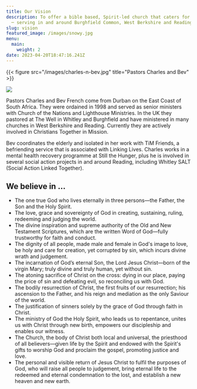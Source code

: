 ```yaml
---
title: Our Vision
description: To offer a bible based, Spirit-led church that caters for all ages
  ─ serving in and around Burghfield Common, West Berkshire and Reading.
slug: vision
featured_image: /images/snowy.jpg
menu:
  main:
    weight: 2
date: 2023-04-20T18:47:16.241Z
---
```

{{< figure src="/images/charles-n-bev.jpg" title="Pastors Charles and Bev" >}} 

![](/img/atchurch.jpg)

Pastors Charles and Bev French come from Durban on the East Coast of South Africa. They were ordained in 1998 and served as senior ministers with Church of the Nations and Lighthouse Ministries. In the UK they pastored at The Well in Whitley and Burghfield and have ministered in many churches in West Berkshire and Reading. Currently they are actively involved in Christians Together in Mission.

Bev coordinates the elderly and isolated in her work with TiM Friends, a befriending service that is associated with Linking Lives. Charles works in a mental health recovery programme at Still the Hunger, plus he is involved in several social action projects in and around Reading, including Whitley SALT (Social Action Linked Together).

## We believe in ...

* The one true God who lives eternally in three persons—the Father, the Son and the Holy Spirit.
* The love, grace and sovereignty of God in creating, sustaining, ruling, redeeming and judging the world.
* The divine inspiration and supreme authority of the Old and New Testament Scriptures, which are the written Word of God—fully trustworthy for faith and conduct.
* The dignity of all people, made male and female in God's image to love, be holy and care for creation, yet corrupted by sin, which incurs divine wrath and judgement.
* The incarnation of God’s eternal Son, the Lord Jesus Christ—born of the virgin Mary; truly divine and truly human, yet without sin.
* The atoning sacrifice of Christ on the cross: dying in our place, paying the price of sin and defeating evil, so reconciling us with God.
* The bodily resurrection of Christ, the first fruits of our resurrection; his ascension to the Father, and his reign and mediation as the only Saviour of the world.
* The justification of sinners solely by the grace of God through faith in Christ.
* The ministry of God the Holy Spirit, who leads us to repentance, unites us with Christ through new birth, empowers our discipleship and enables our witness.
* The Church, the body of Christ both local and universal, the priesthood of all believers—given life by the Spirit and endowed with the Spirit's gifts to worship God and proclaim the gospel, promoting justice and love.
* The personal and visible return of Jesus Christ to fulfil the purposes of God, who will raise all people to judgement, bring eternal life to the redeemed and eternal condemnation to the lost, and establish a new heaven and new earth.